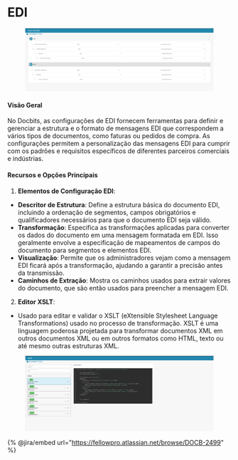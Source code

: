 # EDI

<figure><img src="../../../../.gitbook/assets/Bildschirmfoto 2024-05-08 um 09.49.21.png" alt=""><figcaption></figcaption></figure>

#### Visão Geral

No Docbits, as configurações de EDI fornecem ferramentas para definir e gerenciar a estrutura e o formato de mensagens EDI que correspondem a vários tipos de documentos, como faturas ou pedidos de compra. As configurações permitem a personalização das mensagens EDI para cumprir com os padrões e requisitos específicos de diferentes parceiros comerciais e indústrias.

#### Recursos e Opções Principais

1. **Elementos de Configuração EDI**:
* **Descritor de Estrutura**: Define a estrutura básica do documento EDI, incluindo a ordenação de segmentos, campos obrigatórios e qualificadores necessários para que o documento EDI seja válido.
* **Transformação**: Especifica as transformações aplicadas para converter os dados do documento em uma mensagem formatada em EDI. Isso geralmente envolve a especificação de mapeamentos de campos do documento para segmentos e elementos EDI.
* **Visualização**: Permite que os administradores vejam como a mensagem EDI ficará após a transformação, ajudando a garantir a precisão antes da transmissão.
* **Caminhos de Extração**: Mostra os caminhos usados para extrair valores do documento, que são então usados para preencher a mensagem EDI.
2. **Editor XSLT**:
* Usado para editar e validar o XSLT (eXtensible Stylesheet Language Transformations) usado no processo de transformação. XSLT é uma linguagem poderosa projetada para transformar documentos XML em outros documentos XML ou em outros formatos como HTML, texto ou até mesmo outras estruturas XML.

<figure><img src="../../../../.gitbook/assets/Bildschirmfoto 2024-05-08 um 09.49.59.png" alt=""><figcaption></figcaption></figure>

{% @jira/embed url="https://fellowpro.atlassian.net/browse/DOCB-2499" %}
